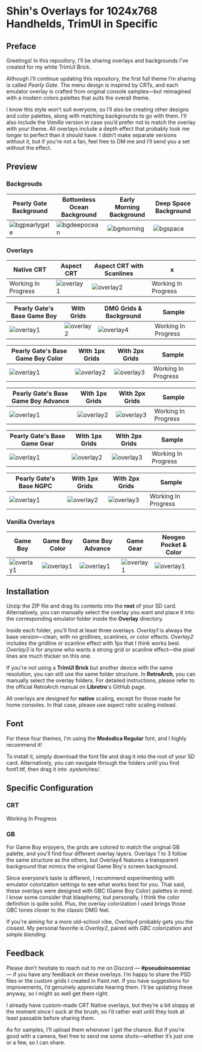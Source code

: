 # Shin's Overlays for 1024x768 Handhelds, TrimUI in Specific

## Preface

Greetings! In this repository, I’ll be sharing overlays and backgrounds I’ve created for my white TrimUI Brick.

Although I’ll continue updating this repository, the first full theme I’m sharing is called *Pearly Gate*. The menu design is inspired by CRTs, and each emulator overlay is crafted from original console samples—but reimagined with a modern colors palettes that suits the overall theme.

I know this style won’t suit everyone, so I’ll also be creating other designs and color palettes, along with matching backgrounds to go with them. I'll also include the *Vanilla* version in case you’d prefer not to match the overlay with your theme. All overlays include a depth effect that probably took me longer to perfect than it should have. I didn’t make separate versions without it, but if you're not a fan, feel free to DM me and I’ll send you a set without the effect.


## Preview

### Backgrouds

| Pearly Gate Background | Bottomless Ocean Background | Early Morning Background | Deep Space Background |
| -- | -- | -- | -- |
| ![bgpearlygate](https://github.com/user-attachments/assets/ef986914-43fe-41fc-a27f-be7f96cfa23f) | ![bgdeepocean](https://github.com/user-attachments/assets/97cb1baf-bad8-4421-8ff8-16cfbf43bfea) |  ![bgmorning](https://github.com/user-attachments/assets/391802b6-699d-4f11-b76c-3bebf21649b2) | ![bgspace](https://github.com/user-attachments/assets/f017893a-7f4b-45c3-8e8a-91c5915d2b02) |

### Overlays

| Native CRT | Aspect CRT | Aspect CRT with Scanlines | x |
| -- | -- | -- | -- |
| Working In Progress  |  ![overlay1](https://github.com/user-attachments/assets/cc7b2aa5-f73f-4076-8cf5-6d171337c5a0) |  ![overlay2](https://github.com/user-attachments/assets/626897af-1b71-48e7-ade0-22e960037672) |  Working In Progress |


| Pearly Gate's Base Game Boy | With Grids | DMG Grids & Background | Sample |
| -- | -- | -- | -- |
|  ![overlay1](https://github.com/user-attachments/assets/470b409c-7d11-4c1b-aec7-36f06b8d6ff7) |  ![overlay2](https://github.com/user-attachments/assets/bf9bb41b-1415-487d-8ed3-9295faed052c) |  ![overlay4](https://github.com/user-attachments/assets/7ceca12f-525c-420e-9212-71e8f5102ba7) | Working In Progress  |

| Pearly Gate's Base Game Boy Color | With 1px Grids | With 2px Grids | Sample |
| -- | -- | -- | -- |
|  ![overlay1](https://github.com/user-attachments/assets/6c2657cb-de7f-42f3-b7bc-eb82ee264d30) |  ![overlay2](https://github.com/user-attachments/assets/af8fc4be-da3b-45d8-a8ed-3367af42f79a)|  ![overlay3](https://github.com/user-attachments/assets/44ff91f5-50de-4738-8408-de4c968218c9) | Working In Progress  |

| Pearly Gate's Base Game Boy Advance | With 1px Grids  | With 2px Grids | Sample |
| -- | -- | -- | -- |
|  ![overlay1](https://github.com/user-attachments/assets/4348ad9f-6b44-4a84-8194-de58a0384525) |  ![overlay2](https://github.com/user-attachments/assets/60bd5368-cd58-4100-a4d5-b90e65b784a3) |  ![overlay3](https://github.com/user-attachments/assets/99dcdc43-a0fc-4b0e-9735-0d801cc7cf10)| Working In Progress  |

| Pearly Gate's Base Game Gear | With 1px Grids  | With 2px Grids | Sample |
| -- | -- | -- | -- |
|  ![overlay1](https://github.com/user-attachments/assets/c276761e-313a-4a81-b142-19e61129e4c6) |  ![overlay2](https://github.com/user-attachments/assets/4dfc4a2d-196b-4b57-900a-8603f2b408e6) | ![overlay3](https://github.com/user-attachments/assets/9ad0ba9a-685f-4861-9753-00a5db2128c0)  | Working In Progress  |

| Pearly Gate's Base NGPC | With 1px Grids | With 2px Grids | Sample |
| -- | -- | -- | -- |
|  ![overlay1](https://github.com/user-attachments/assets/6f3ce3f0-9b26-4549-86e3-2a5c263a258f)|  ![overlay2](https://github.com/user-attachments/assets/cc02bbad-78a3-44c9-a96a-d5d7cc590b5c) |  ![overlay3](https://github.com/user-attachments/assets/685b0f47-a846-43a4-b33a-ef19c3a217fe) | Working In Progress  |

### Vanilla Overlays
| Game Boy | Game Boy Color | Game Boy Advance | Game Gear | Neogeo Pocket & Color |
| -- | -- | -- | -- | -- |
| ![overlay1](https://github.com/user-attachments/assets/8950323f-7236-45e2-941c-0355cb8b60bf) | ![overlay1](https://github.com/user-attachments/assets/819ff9a1-3a4f-4d30-97c8-b17ec61b86a0) | ![overlay1](https://github.com/user-attachments/assets/c9cf2b23-e8a5-4a91-89ab-3bba6623b25b) | ![overlay1](https://github.com/user-attachments/assets/718a6129-e810-4d20-9253-b265d6f7cfaa) | ![overlay1](https://github.com/user-attachments/assets/0433e17c-2d3e-4eb8-b2aa-b66aea941f57) |


## Installation

Unzip the ZIP file and drag its contents into the **root** of your SD card. Alternatively, you can manually select the overlay you want and place it into the corresponding emulator folder inside the **Overlay** directory.

Inside each folder, you’ll find at least three overlays. *Overlay1* is always the base version—clean, with no gridlines, scanlines, or color effects. *Overlay2* includes the gridline or scanline effect with 1px that I think works best. *Overlay3* is for anyone who wants a strong grid or scanline effect—the pixel lines are much thicker on this one.

If you're not using a **TrimUI Brick** but another device with the same resolution, you can still use the same folder structure. In **RetroArch**, you can manually select the overlay folders. For detailed instructions, please refer to the official RetroArch manual on **Libretro**'s GitHub page.

All overlays are designed for **native** scaling, except for those made for home consoles. In that case, please use aspect ratio scaling instead.

## Font

For these four themes, I’m using the **Medodica Regular** font, and I highly recommend it!

To install it, simply download the font file and drag it into the root of your SD card. Alternatively, you can navigate through the folders until you find font1.ttf, then drag it into *.system/res/*.


## Specific Configuration

### CRT

Working In Progress

### GB

For Game Boy enjoyers, the grids are colored to match the original GB palette, and you'll find four different overlay layers. Overlays 1 to 3 follow the same structure as the others, but Overlay4 features a transparent background that mimics the original Game Boy's screen background.

Since everyone’s taste is different, I recommend experimenting with emulator colorization settings to see what works best for you. That said, these overlays were designed with GBC (Game Boy Color) palettes in mind. I know some consider that blasphemy, but personally, I think the color definition is quite solid. Plus, the overlay colorization I used brings those GBC tones closer to the classic DMG feel.

If you're aiming for a more old-school vibe, *Overlay4* probably gets you the closest. My personal favorite is *Overlay2*, paired with *GBC* colorization and *simple blending*.


## Feedback

Please don’t hesitate to reach out to me on Discord — **#pseudoinsomniac** — if you have any feedback on these overlays. I’m happy to share the PSD files or the custom grids I created in Paint.net. If you have suggestions for improvements, I’d genuinely appreciate hearing them. I’ll be updating these anyway, so I might as well get them right.

I already have custom-made CRT Native overlays, but they’re a bit sloppy at the moment since I suck at the brush, so I’d rather wait until they look at least passable before sharing them.

As for samples, I’ll upload them whenever I get the chance. But if you’re good with a camera, feel free to send me some shots—whether it’s just one or a few, so I can share. 
